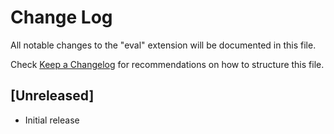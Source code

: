 # Change Log

All notable changes to the "eval" extension will be documented in this file.

Check [Keep a Changelog](http://keepachangelog.com/) for recommendations on how to structure this file.

## [Unreleased]

- Initial release
